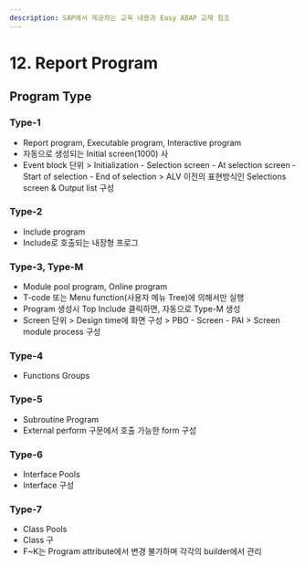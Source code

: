 ```yaml
---
description: SAP에서 제공하는 교육 내용과 Easy ABAP 교재 참조
---
```


# 12. Report Program

## Program Type

### Type-1

* Report program, Executable program, Interactive program
* 자동으로 생성되는 Initial screen\(1000\) 사
* Event block 단위 &gt; Initialization - Selection screen - At selection screen - Start of selection - End of selection &gt; ALV 이전의 표현방식인 Selections screen & Output list 구성

### Type-2

* Include program
* Include로 호출되는 내장형 프로그

### Type-3, Type-M

* Module pool program, Online program
* T-code 또는 Menu function\(사용자 메뉴 Tree\)에 의해서만 실행
* Program 생성시 Top Include 클릭하면, 자동으로 Type-M 생성
* Screen 단위 &gt; Design time에 화면 구성 &gt; PBO - Screen - PAI &gt; Screen module process 구성

### Type-4

* Functions Groups

### Type-5

* Subroutine Program
* External perform 구문에서 호출 가능한 form 구성

### Type-6

* Interface Pools
* Interface 구성

### Type-7

* Class Pools
* Class 구
* F~K는 Program attribute에서 변경 불가하며 각각의 builder에서 관리



